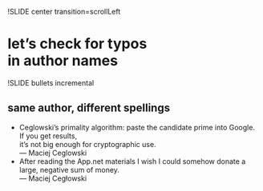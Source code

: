 !SLIDE center transition=scrollLeft

# let’s check for typos<br />in author names

!SLIDE bullets incremental

## same author, different spellings

* <span class='quote'>Ceglowski’s primality algorithm: paste the candidate prime into Google. If you get results,<br />it’s not big enough for cryptographic use.<br />— Maciej Ceglowski</span>
* <span class='quote'>After reading the App.net materials I wish I could somehow donate a large, negative sum of money.<br />— Maciej Cegłowski</span>
